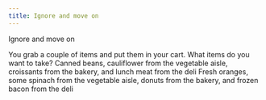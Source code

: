 ```yaml
---
title: Ignore and move on
---
```

Ignore and move on

You grab a couple of items and put them
in your cart. What items do you want to take? Canned beans,
cauliflower from the vegetable aisle, croissants from the bakery, and
lunch meat from the deli Fresh oranges, some spinach from the
vegetable aisle, donuts from the bakery, and frozen bacon from the
deli